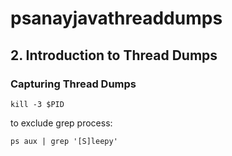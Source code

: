 # psanayjavathreaddumps
## 2. Introduction to Thread Dumps
### Capturing Thread Dumps
```
kill -3 $PID
```
to exclude grep process:
```
ps aux | grep '[S]leepy'
```
